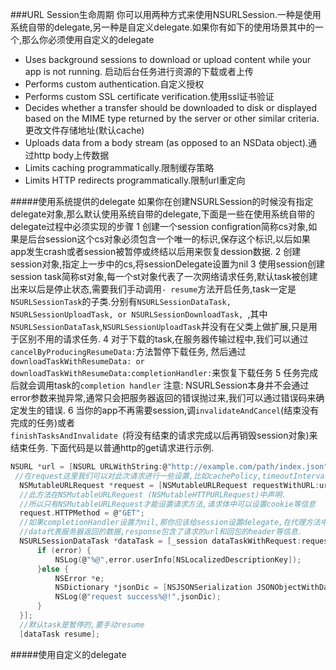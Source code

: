 ###URL Session生命周期
你可以用两种方式来使用NSURLSession.一种是使用系统自带的delegate,另一种是自定义delegate.如果你有如下的使用场景其中的一个,那么你必须使用自定义的delegate
 * Uses background sessions to download or upload content while your app is not running.
 启动后台任务进行资源的下载或者上传
 * Performs custom authentication.自定义授权
 * Performs custom SSL certificate verification.使用ssl证书验证
 * Decides whether a transfer should be downloaded to disk or displayed based on the MIME type returned by the server or other similar criteria.更改文件存储地址(默认cache)
 * Uploads data from a body stream (as opposed to an NSData object).通过http body上传数据
 * Limits caching programmatically.限制缓存策略
 * Limits HTTP redirects programmatically.限制url重定向
 
 
 #####使用系统提供的delegate
 如果你在创建NSURLSession的时候没有指定delegate对象,那么默认使用系统自带的delegate,下面是一些在使用系统自带的delegate过程中必须实现的步骤
  1 创建一个session configration简称cs对象,如果是后台session这个cs对象必须包含一个唯一的标识,保存这个标识,以后如果app发生crash或者session被暂停或终结以后用来恢复dession数据.
  2 创建session对象,指定上一步中的cs,将sessionDelegate设置为nil
  3 使用session创建session task简称st对象,每一个st对象代表了一次网络请求任务,默认task被创建出来以后是停止状态,需要我们手动调用`- resume`方法开启任务,task一定是` NSURLSessionTask`的子类.分别有`NSURLSessionDataTask, NSURLSessionUploadTask, or NSURLSessionDownloadTask, `,其中`NSURLSessionDataTask`,`NSURLSessionUploadTask`并没有在父类上做扩展,只是用于区别不用的请求任务.
  4 对于下载的task,在服务器传输过程中,我们可以通过` cancelByProducingResumeData:`方法暂停下载任务, 然后通过` downloadTaskWithResumeData: or downloadTaskWithResumeData:completionHandler: `来恢复下载任务
  5 任务完成后就会调用task的`completion handler`
  注意: NSURLSession本身并不会通过error参数来抛异常,通常只会把服务器返回的错误抛过来,我们可以通过错误码来确定发生的错误.
  6 当你的app不再需要session,调` invalidateAndCancel `(结束没有完成的任务)或者    
  `finishTasksAndInvalidate `(将没有结束的请求完成以后再销毁session对象)来结束任务.
  下面代码是以普通http的get请求进行示例.
  ```c
  NSURL *url = [NSURL URLWithString:@"http://example.com/path/index.json"];
   //在request这里我们可以对此次请求进行一些设置,比如cachePolicy,timeoutInterval等
    NSMutableURLRequest *request = [NSMutableURLRequest requestWithURL:url cachePolicy:NSURLRequestUseProtocolCachePolicy timeoutInterval:0.5];
    //此方法在NSMutableURLRequest (NSMutableHTTPURLRequest)中声明.
    //所以只有NSMutableURLRequest才能设置请求方法,请求体中可以设置cookie等信息
    request.HTTPMethod = @"GET";
    //如果completionHandler设置为nil,那你应该给session设置delegate,在代理方法中接受网络回调
    //data代表服务器返回的数据,response包含了请求的url和回包的header等信息.
    NSURLSessionDataTask *dataTask = [_session dataTaskWithRequest:request completionHandler:^(NSData * _Nullable data, NSURLResponse * _Nullable response, NSError * _Nullable error) {
        if (error) {
            NSLog(@"%@",error.userInfo[NSLocalizedDescriptionKey]);
        }else {
            NSError *e;
            NSDictionary *jsonDic = [NSJSONSerialization JSONObjectWithData:data options:NSJSONReadingMutableContainers error:&e];
            NSLog(@"request success%@!",jsonDic);
        }
    }];
    //默认task是暂停的,要手动resume
    [dataTask resume];
  ```
 #####使用自定义的delegate
 
